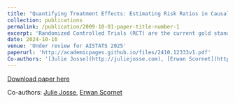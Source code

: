 ```yaml
---
title: "Quantifying Treatment Effects: Estimating Risk Ratios in Causal Inference"
collection: publications
permalink: /publication/2009-10-01-paper-title-number-1
excerpt: 'Randomized Controlled Trials (RCT) are the current gold standards to empirically measure the effect of a new drug. However, they may be of limited size and resorting to complementary non-randomized data, referred to as observational, is promising, as additional sources of evidence. In both RCT and observational data, the Risk Difference (RD) is often used to characterize the effect of a drug. Additionally, medical guidelines recommend to also report the Risk Ratio (RR), which may provide a different comprehension of the effect of the same drug. While different methods have been proposed and studied to estimate the RD, few methods exist to estimate the RR. In this paper, we propose estimators of the RR both in RCT and observational data and provide both asymptotical and finite-sample analyses. We show that, even in an RCT, estimating treatment allocation probability or adjusting for covariates leads to lower asymptotic variance. In observational studies, we propose weighting and outcome modeling estimators and derive their asymptotic bias and variance for well-specified models. Using semi-parametric theory, we define two doubly robusts estimators with minimal variances among unbiased estimators. We support our theoretical analysis with empirical evaluations and illustrate our findings through experiments.'
date: 2024-10-16
venue: 'Under review for AISTATS 2025'
paperurl: 'http://academicpages.github.io/files/2410.12333v1.pdf'
Co-authors: '[Julie Josse](http://juliejosse.com), [Erwan Scornet](https://erwanscornet.github.io)'
---
```


[Download paper here](http://academicpages.github.io/files/2410.12333v1.pdf)

Co-authors: [Julie Josse](http://juliejosse.com), [Erwan Scornet](https://erwanscornet.github.io)
